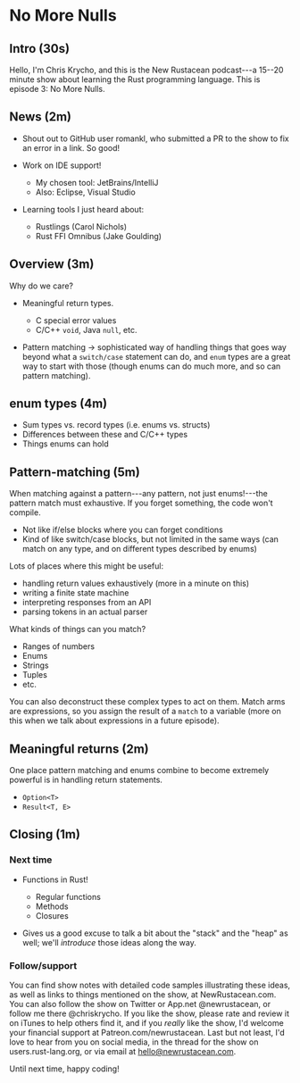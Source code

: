 No More Nulls
=============

Intro (30s)
-----
Hello, I'm Chris Krycho, and this is the New Rustacean podcast---a 15--20 minute
show about learning the Rust programming language. This is episode 3: No More 
Nulls.


News (2m)
----

  - Shout out to GitHub user romankl, who submitted a PR to the show to fix an
    error in a link. So good!

  - Work on IDE support!
      + My chosen tool: JetBrains/IntelliJ
      + Also: Eclipse, Visual Studio

  - Learning tools I just heard about:
      + Rustlings (Carol Nichols)
      + Rust FFI Omnibus (Jake Goulding)


Overview (3m)
--------
Why do we care?

  - Meaningful return types.
      + C special error values
      + C/C++ `void`, Java `null`, etc.

  - Pattern matching -> sophisticated way of handling things that goes way
    beyond what a `switch/case` statement can do, and `enum` types are a great
    way to start with those (though enums can do much more, and so can pattern
    matching).


enum types (4m)
----------

  - Sum types vs. record types (i.e. enums vs. structs)
  - Differences between these and C/C++ types
  - Things enums can hold


Pattern-matching (5m)
----------------
When matching against a pattern---any pattern, not just enums!---the pattern
match must exhaustive. If you forget something, the code won't compile.

  - Not like if/else blocks where you can forget conditions
  - Kind of like switch/case blocks, but not limited in the same ways (can match
    on any type, and on different types described by enums)

Lots of places where this might be useful:

  - handling return values exhaustively (more in a minute on this)
  - writing a finite state machine
  - interpreting responses from an API
  - parsing tokens in an actual parser

What kinds of things can you match?

  - Ranges of numbers
  - Enums
  - Strings
  - Tuples
  - etc.

You can also deconstruct these complex types to act on them. Match arms are
expressions, so you assign the result of a `match` to a variable (more on this
when we talk about expressions in a future episode).


Meaningful returns (2m)
------------------
One place pattern matching and enums combine to become extremely powerful is in
handling return statements.

  - `Option<T>`
  - `Result<T, E>`


Closing (1m)
-------
### Next time

  - Functions in Rust!
      + Regular functions
      + Methods
      + Closures

  - Gives us a good excuse to talk a bit about the "stack" and the "heap" as
    well; we'll *introduce* those ideas along the way.

### Follow/support

You can find show notes with detailed code samples illustrating these ideas, as
well as links to things mentioned on the show, at NewRustacean.com. You can also
follow the show on Twitter or App.net @newrustacean, or follow me there
@chriskrycho. If you like the show, please rate and review it on iTunes to help
others find it, and if you *really* like the show, I'd welcome your financial
support at Patreon.com/newrustacean. Last but not least, I'd love to hear from
you on social media, in the thread for the show on users.rust-lang.org, or via
email at hello@newrustacean.com.

Until next time, happy coding!
